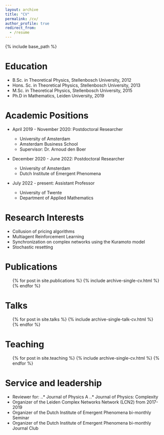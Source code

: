 ```yaml
---
layout: archive
title: "CV"
permalink: /cv/
author_profile: true
redirect_from:
  - /resume
---
```


{% include base_path %}

Education
======
* B.Sc. in Theoretical Physics, Stellenbosch University, 2012
* Hons. Sc. in Theoretical Physics, Stellenbosch University, 2013
* M.Sc. in Theoretical Physics, Stellenbosch University, 2015
* Ph.D in Mathematics, Leiden University, 2019

Academic Positions
======
* April 2019 - November 2020: Postdoctoral Researcher
  * University of Amsterdam
  * Amsterdam Business School
  * Supervisor: Dr. Arnoud den Boer

* December 2020 - June 2022: Postdoctoral Researcher
  * University of Amsterdam
  * Dutch Institute of Emergent Phenomena

* July 2022 - present: Assistant Professor
  * University of Twente
  * Department of Applied Mathematics
  
Research Interests
======
* Collusion of pricing algorithms
* Multiagent Reinforcement Learning
* Synchronization on complex networks using the Kuramoto model
* Stochastic resetting

Publications
======
  <ul>{% for post in site.publications %}
    {% include archive-single-cv.html %}
  {% endfor %}</ul>
  
Talks
======
  <ul>{% for post in site.talks %}
    {% include archive-single-talk-cv.html %}
  {% endfor %}</ul>
  
Teaching
======
  <ul>{% for post in site.teaching %}
    {% include archive-single-cv.html %}
  {% endfor %}</ul>
  
Service and leadership
======
* Reviewer for:
..* Journal of Physics A
..* Journal of Physics: Complexity
* Organizer of the Leiden Complex Networks Network (LCN2) from 2017-2019
* Organizer of the Dutch Institute of Emergent Phenomena bi-monthly Seminar
* Organizer of the Dutch Institute of Emergent Phenomena bi-monthly Journal Club
